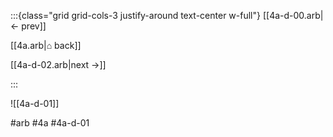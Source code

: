 :::{class="grid grid-cols-3 justify-around text-center w-full"}
[[4a-d-00.arb|← prev]]

[[4a.arb|⌂ back]]

[[4a-d-02.arb|next →]]

:::

![[4a-d-01]]

#arb #4a #4a-d-01

